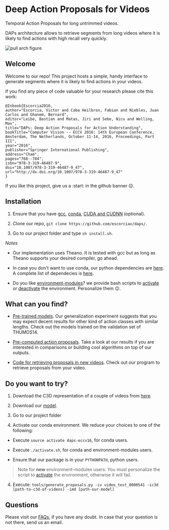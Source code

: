 # Deep Action Proposals for Videos

Temporal Action Proposals for long untrimmed videos.

DAPs architecture allows to retrieve segments from long videos where it is likely to find actions with high recall very quickly.

![pull arch figure](image-modal)

## Welcome

Welcome to our repo! This project hosts a simple, handy interface to generate segments where it is likely to find actions in your videos.

If you find any piece of code valuable for your research please cite this work:

```
@Inbook{Escorcia2016,
author="Escorcia, Victor and Caba Heilbron, Fabian and Niebles, Juan Carlos and Ghanem, Bernard",
editor="Leibe, Bastian and Matas, Jiri and Sebe, Nicu and Welling, Max",
title="DAPs: Deep Action Proposals for Action Understanding",
bookTitle="Computer Vision -- ECCV 2016: 14th European Conference, Amsterdam, The Netherlands, October 11-14, 2016, Proceedings, Part III",
year="2016",
publisher="Springer International Publishing",
address="Cham",
pages="768--784",
isbn="978-3-319-46487-9",
doi="10.1007/978-3-319-46487-9_47",
url="http://dx.doi.org/10.1007/978-3-319-46487-9_47"
}
```

If you like this project, give us a :start: in the github banner :wink:.

## Installation

1. Ensure that you have [gcc](https://gcc.gnu.org/), [conda](ihttp://conda.pydata.org/docs/index.html), [CUDA and CUDNN](https://developer.nvidia.com/cuda-downloads) (optional).

2. Clone our repo, `git clone https://github.com/escorciav/daps/`.

3. Go to our project folder and type `sh install.sh`.

*Notes*

- Our implementation uses Theano. It is tested with gcc but as long as Theano supports your desired compiler, go ahead.

- In case you don't want to use conda, our python dependencies are [here](https://github.com/escorciav/daps/blob/master/requirements.txt). A complete list of dependecies is [here](https://github.com/escorciav/daps/blob/master/environment_x64.yml).

- Do you like [environment-modules](http://modules.sourceforge.net/)? we provide bash scripts to [activate](https://github.com/escorciav/daps/blob/master/activate.sh) or [deactivate](https://github.com/escorciav/daps/blob/master/deactivate.sh) the environment. Personalize them :wink:.

## What can you find?

- [Pre-trained models](https://github.com/escorciav/daps/tree/master/data/models). Our generalization experiment suggests that you may expect decent results for other kind of action classes with similar lengths. Check out the models trained on the validation set of THUMOS14.

- [Pre-computed action proposals](https://github.com/escorciav/daps/wiki/FAQs#can-you-share-the-daps-proposal-results). Take a look at our results if you are interested in comparisons or building cool algorithms on top of our outputs.

- [Code for retrieving proposals in new videos](https://github.com/escorciav/daps/blob/master/tools/generate_proposals.py). Check out our program to retrieve proposals from your video.

## Do you want to try?

1. Download the C3D representation of a couple of videos from [here](https://github.com/escorciav/daps/blob/master/data/samples/c3d_after_pca.hdf5).

2. Download our [model](https://github.com/escorciav/daps/blob/master/data/models/T512K64_thumos14.npz).

3. Go to our project folder

3. Activate our conda environment. We reduce your choices to one of the following:

  - Execute `source activate daps-eccv16`, for conda users.

  - Execute `./activate.sh`, for conda and environment-modules users.

  - Ensure that our package is in your `PYTHONPATH`, python users.

> Note for **new** environment-modules users: You must personalize the script to [activate](https://github.com/escorciav/daps/blob/master/activate.sh) the environment, otherwise it will fail.

4. Execute: `tools/generate_proposals.py -iv video_test_0000541 -ic3d [path-to-c3d-of-videos] -imd [path-our-model]`

## Questions

Please visit our [FAQs](https://github.com/escorciav/daps/wiki/FAQs), if you have any doubt. In case that your question is not there, send us an email.

<!--Images-->
[image-modal]: https://escorciav.github.io/img/portfolio/kaust16_modal.png
